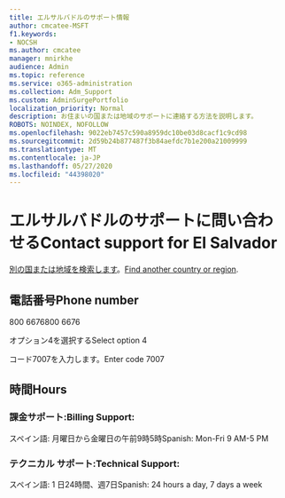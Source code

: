 ```yaml
---
title: エルサルバドルのサポート情報
author: cmcatee-MSFT
f1.keywords:
- NOCSH
ms.author: cmcatee
manager: mnirkhe
audience: Admin
ms.topic: reference
ms.service: o365-administration
ms.collection: Adm_Support
ms.custom: AdminSurgePortfolio
localization_priority: Normal
description: お住まいの国または地域のサポートに連絡する方法を説明します。
ROBOTS: NOINDEX, NOFOLLOW
ms.openlocfilehash: 9022eb7457c590a8959dc10be03d8cacf1c9cd98
ms.sourcegitcommit: 2d59b24b877487f3b84aefdc7b1e200a21009999
ms.translationtype: MT
ms.contentlocale: ja-JP
ms.lasthandoff: 05/27/2020
ms.locfileid: "44398020"
---
```

# <a name="contact-support-for-el-salvador"></a><span data-ttu-id="70159-103">エルサルバドルのサポートに問い合わせる</span><span class="sxs-lookup"><span data-stu-id="70159-103">Contact support for El Salvador</span></span>

<span data-ttu-id="70159-104">[別の国または地域を検索します](../contact-support-for-business-products.md)。</span><span class="sxs-lookup"><span data-stu-id="70159-104">[Find another country or region](../contact-support-for-business-products.md).</span></span>

## <a name="phone-number"></a><span data-ttu-id="70159-105">電話番号</span><span class="sxs-lookup"><span data-stu-id="70159-105">Phone number</span></span>
<span data-ttu-id="70159-106">800 6676</span><span class="sxs-lookup"><span data-stu-id="70159-106">800 6676</span></span>

<span data-ttu-id="70159-107">オプション4を選択する</span><span class="sxs-lookup"><span data-stu-id="70159-107">Select option 4</span></span>

<span data-ttu-id="70159-108">コード7007を入力します。</span><span class="sxs-lookup"><span data-stu-id="70159-108">Enter code 7007</span></span>

## <a name="hours"></a><span data-ttu-id="70159-109">時間</span><span class="sxs-lookup"><span data-stu-id="70159-109">Hours</span></span>
### <a name="billing-support"></a><span data-ttu-id="70159-110">課金サポート:</span><span class="sxs-lookup"><span data-stu-id="70159-110">Billing Support:</span></span>

<span data-ttu-id="70159-111">スペイン語: 月曜日から金曜日の午前9時5時</span><span class="sxs-lookup"><span data-stu-id="70159-111">Spanish: Mon-Fri 9 AM-5 PM</span></span>

### <a name="technical-support"></a><span data-ttu-id="70159-112">テクニカル サポート:</span><span class="sxs-lookup"><span data-stu-id="70159-112">Technical Support:</span></span>

<span data-ttu-id="70159-113">スペイン語: 1 日24時間、週7日</span><span class="sxs-lookup"><span data-stu-id="70159-113">Spanish: 24 hours a day, 7 days a week</span></span>
